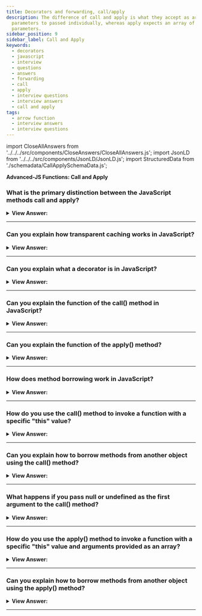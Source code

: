 ```yaml
---
title: Decorators and forwarding, call/apply
description: The difference of call and apply is what they accept as args; call expects all
  parameters to passed individually, whereas apply expects an array of
  parameters.
sidebar_position: 9
sidebar_label: Call and Apply
keywords:
  - decorators
  - javascript
  - interview
  - questions
  - answers
  - forwarding
  - call
  - apply
  - interview questions
  - interview answers
  - call and apply
tags:
  - arrow function
  - interview answers
  - interview questions
---
```


import CloseAllAnswers from '../../../src/components/CloseAnswers/CloseAllAnswers.js';
import JsonLD from '../../../src/components/JsonLD/JsonLD.js';
import StructuredData from './schemadata/CallApplySchemaData.js';

<JsonLD data={StructuredData} />

<head>
  <title>Decorators and forwarding Frontend Interview Answers - JS</title>
</head>

**Advanced-JS Functions: Call and Apply**

<CloseAllAnswers />

### What is the primary distinction between the JavaScript methods call and apply?

<details>
  <summary><strong>View Answer:</strong></summary>
  <div>
  <div><strong>Interview Response:</strong> The primary difference between call and apply is how arguments are passed to the function being called: call uses comma-separated arguments, while apply uses an array.
</div><br />
  <div><strong className="codeExample">Code Example:</strong><br /><br />

  <div></div>

```js
let pokemon = {
  firstname: 'Pika',
  lastname: 'Chu ',
  getPokeName: function () {
    let fullname = this.firstname + ' ' + this.lastname;
    return fullname;
  },
};

let pokemonName = function (snack, hobby) {
  console.log(this.getPokeName() + ' loves ' + snack + ' and ' + hobby);
};

// Call Method
pokemonName.call(pokemon, 'sushi', 'algorithms');
// returns Pika Chu loves sushi and algorithms

// Apply Method
pokemonName.apply(pokemon, ['sushi', 'algorithms']);
// returns Pika Chu loves sushi and algorithms
```

  </div>
  </div>
</details>

---

### Can you explain how transparent caching works in JavaScript?

<details>
  <summary><strong>View Answer:</strong></summary>
  <div>
  <div><strong>Interview Response:</strong> Transparent caching in JavaScript is the automatic storage and retrieval of resources in the browser cache. It improves website performance by reducing network requests and page load times, without requiring additional code from the developer.
</div><br />
  <div><strong>Technical Response:</strong> When are CPU-heavy functions return the same result consistently. You can use transparent caching to reduce the user's browser or server load by implementing a decorator. The decorator handles the function's result to determine if the result gets cached or not. Transparent caching also reduces the bandwidth necessary to perform tasks and can significantly improve application performance. One of the main benefits of creating decorators is the ability to re-use cached results.
</div><br />
  <div><strong className="codeExample">Code Example:</strong><br /><br />

  <div></div>

```js
function slow(x) {
  // there can be a heavy CPU-intensive job here
  alert(`Called with ${x}`);
  return x;
}

function cachingDecorator(func) {
  let cache = new Map();

  return function (x) {
    if (cache.has(x)) {
      // if there's such key in cache
      return cache.get(x); // read the result from it
    }

    let result = func(x); // otherwise call func

    cache.set(x, result); // and cache (remember) the result
    return result;
  };
}

slow = cachingDecorator(slow);

alert(slow(1)); // slow(1) is cached and the result returned
alert('Again: ' + slow(1)); // slow(1) result returned from cache

alert(slow(2)); // slow(2) is cached and the result returned
alert('Again: ' + slow(2)); // slow(2) result returned from cache
```

  </div>
  </div>
</details>

---

### Can you explain what a decorator is in JavaScript?

<details>
  <summary><strong>View Answer:</strong></summary>
  <div>
   <div><strong>Interview Response:</strong> In JavaScript, a decorator is a design pattern that allows behavior to be added to an individual object or class without changing the object or class itself.
</div><br />
  <div><strong>Technical Response:</strong> A decorator is a function that modifies the function's behavior or method passed to it by returning a new function. You can implement decorators in any language that supports functions as first-class citizens. You can bind a function to a variable or pass it as an argument to another function.
</div><br />
  <div><strong className="codeExample">Code Example:</strong><br /><br />

  <div></div>

```js
function doSomething(name) {
  console.log('Hello, ' + name);
}

function loggingDecorator(wrapped) {
  // Decorator
  return function () {
    console.log('Starting');
    const result = wrapped.apply(this, arguments);
    console.log('Finished');
    return result;
  };
}

const wrapped = loggingDecorator(doSomething);

doSomething('Graham');
// Hello, Graham

wrapped('Graham');
// Starting
// Hello, Graham
// Finished
```

  </div>
  </div>
</details>

---

### Can you explain the function of the call() method in JavaScript?

<details>
  <summary><strong>View Answer:</strong></summary>
  <div>
  <div><strong>Interview Response:</strong> The call() method in JavaScript invokes a function with a specific "this" value and arguments provided individually. It essentially calls a function and sets the "this" keyword to the first argument passed to the method, with subsequent arguments passed as comma-separated values.</div><br />
  <div><strong>Technical Response:</strong> The call() method allows for a function/method belonging to one object to be assigned and called for a different object. The call() method provides a new " this " value to the function/method. You can use the "call" method to write a method once and then inherit it in another object without having to rewrite the method for the new object. The call method expects a list of parameters, whereas the apply method expects an array of arguments.
  </div><br />
  <div><strong className="codeExample">Code Example:</strong><br /><br />

<strong>Syntax: </strong> func.call([thisArg[, arg1, arg2, ...argN]]);<br /><br />

  <div></div>

```js
function Person(firstName, lastName) {
  this.firstName = firstName;
  this.lastName = lastName;
  this.getFullName = function () {
    return `${this.firstName} ${this.lastName}`;
  };
}

function Man(firstName, lastName) {
  Person.call(this, firstName, lastName); // calling Person firstName, lastName
  this.gender = 'Man';
}

const eric = new Man('Eric', 'Wilson');
console.log(eric.firstName + ' ' + eric.lastName); // returns Eric + Wilson

console.log(eric.getFullName()); // method call returns Full Name: Eric Wilson
```

  </div>
  </div>
</details>

---

### Can you explain the function of the apply() method?

<details>
  <summary><strong>View Answer:</strong></summary>
  <div>
  <div><strong>Interview Response:</strong>The apply() method in JavaScript is a way to invoke a function and set its "this" keyword explicitly to a specified object, with arguments provided as an array or array-like object.
</div><br />
  <div><strong className="codeExample">Code Example:</strong><br /><br />

<strong>Syntax: </strong> func.apply(thisArg, [ argsArray]);<br /><br />

  <div></div>

```js
let customer1 = { name: 'Leo', email: 'leo@gmail.com' };
let customer2 = { name: 'Nat', email: 'nat@hotmail.com' };

function greeting(text, text2) {
  console.log(`${text} ${this.name}, ${text2}`);
}

greeting.apply(customer1, ['Hello', 'How are you?']);
// output Hello Leo, How are you?

greeting.apply(customer2, ['Hello', 'How are you?']);
// output Hello Nat How are you?
```

  </div>
  </div>
</details>

---

### How does method borrowing work in JavaScript?

<details>
  <summary><strong>View Answer:</strong></summary>
  <div>
  <div><strong>Interview Response:</strong> Method borrowing in JavaScript is a technique that allows an object to borrow methods from another object's prototype chain using the call() or apply() method, allowing for code reuse and avoiding duplication.
</div><br />
  <div><strong className="codeExample">Code Example:</strong><br /><br />

  <div></div>

```js
let bird = {
  name: 'Lark',
  do: function (greet) {
    console.log('I am a ' + this.name + ', I ' + greet + '!');
  },
};

bird.do('tweet');

let butterFly = {
  name: 'Swallowtail',
};

bird.do.call(butterFly, 'flutter'); // Borrowing the do method from bird

// Returns:
// I am a Lark, I tweet!
// I am a Swallowtail, I flutter!
```

  </div>
  </div>
</details>

---

### How do you use the call() method to invoke a function with a specific "this" value?

<details>
  <summary><strong>View Answer:</strong></summary>
  <div>
  <div><strong>Interview Response:</strong> You can use the call() method by passing the object you want to set as the "this" value as the first argument, followed by the function arguments as comma-separated values.</div><br />
  <div><strong className="codeExample">Code Example:</strong><br /><br />

  <div></div>

```js
let obj = {value: 10};

function multiply(n) {
    return this.value * n;
}

console.log(multiply.call(obj, 5)); // Output: 50
```

  </div>
  </div>
</details>

---

### Can you explain how to borrow methods from another object using the call() method?

<details>
  <summary><strong>View Answer:</strong></summary>
  <div>
  <div><strong>Interview Response:</strong> Borrowing methods involves using call() to invoke a method from another object, with this set to your object, allowing the borrowed method to operate on your object.</div><br />
  <div><strong className="codeExample">Code Example:</strong><br /><br />

  <div></div>

```js
let dog = {
  name: "Rover",
  sound: "Woof",
  makeSound: function() {
    console.log(this.sound);
  }
};

let cat = {
  name: "Whiskers",
  sound: "Meow"
};

// Borrowing the makeSound method from dog
dog.makeSound.call(cat); // Output: Meow
```

  </div>
  </div>
</details>

---

### What happens if you pass null or undefined as the first argument to the call() method?

<details>
  <summary><strong>View Answer:</strong></summary>
  <div>
  <div><strong>Interview Response:</strong> If null or undefined is passed as the first argument to call(), JavaScript treats "this" as the global object in non-strict mode, or undefined in strict mode.</div><br />
  <div><strong className="codeExample">Code Example:</strong><br /><br />

  <div></div>

```js
function greet() {
  console.log(this.message);
}

// Define a global variable
message = "Hello, World!";

// Call greet with null as the first argument
greet.call(null); // Output: "Hello, World!" in non-strict mode

// Now in strict mode
"use strict";
function greetStrict() {
  console.log(this.message);
}

greetStrict.call(null); // Throws TypeError: Cannot read properties of null (reading 'message') in strict mode
```

  </div>
  </div>
</details>

---

### How do you use the apply() method to invoke a function with a specific "this" value and arguments provided as an array?

<details>
  <summary><strong>View Answer:</strong></summary>
  <div>
  <div><strong>Interview Response:</strong> To invoke a function with a specific "this" value and arguments as an array, use the apply() method, passing "this" value as the first argument and the array as the second.</div><br />
  <div><strong className="codeExample">Code Example:</strong><br /><br />

  <div></div>

```js
let obj = {value: 10};

function multiply(n1, n2) {
    return this.value * n1 * n2;
}

console.log(multiply.apply(obj, [5, 2])); // Output: 100
```

  </div>
  </div>
</details>

---

### Can you explain how to borrow methods from another object using the apply() method?

<details>
  <summary><strong>View Answer:</strong></summary>
  <div>
  <div><strong>Interview Response:</strong> Borrowing methods with apply() involves invoking a method from another object with this set to your object and an array of arguments, allowing operation on your object.</div><br />
  <div><strong className="codeExample">Code Example:</strong><br /><br />

  <div></div>

```js
let dog = {
  name: "Rover",
  sound: "Woof",
  makeSound: function(times) {
    while(times--)
      console.log(this.sound);
  }
};

let cat = {
  name: "Whiskers",
  sound: "Meow"
};

// Borrowing the makeSound method from dog
dog.makeSound.apply(cat, [3]); // Output: Meow, Meow, Meow
```

  </div>
  </div>
</details>

---
